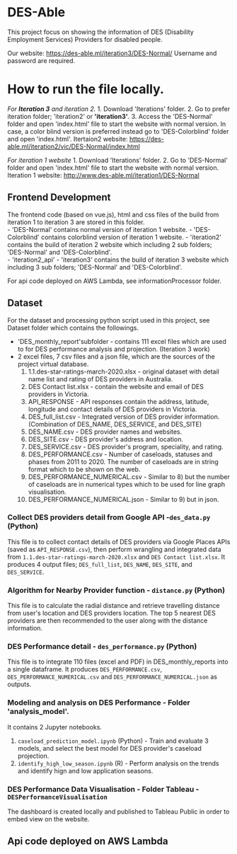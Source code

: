 # DES-Able

This project focus on showing the information of DES (Disability Employment Services) Providers for disabled people. 

Our website: https://des-able.ml/iteration3/DES-Normal/
Username and password are required. 

# How to run the file locally.

*For **Iteration 3** and iteration 2.*
    1. Download 'Iterations' folder.
    2. Go to prefer iteration folder; 'iteration2' or **'iteration3'**.
    3. Access the 'DES-Normal' folder and open 'index.html' file to start the website with normal version. In case, a color blind version is preferred instead go to 'DES-Colorblind' folder and open 'index.html'.
    Itertaion2 website: https://des-able.ml/iteration2/vic/DES-Normal/index.html

*For iteration 1 website*
    1. Download 'Iterations' folder.
    2. Go to 'DES-Normal' folder and open 'index.html' file to start the website with normal version.
    Iteration 1 website: http://www.des-able.ml/iteration1/DES-Normal 
      
## Frontend Development
The frontend code (based on vue.js), html and css files of the build from iteration 1 to iteration 3 are stored in this folder.   
      - 'DES-Normal' contains normal version of iteration 1 website.
      - 'DES-Colorblind' contains colorblind version of iteration 1 website. 
      - 'iteration2' contains the build of iteration 2 website which including 2 sub folders; 'DES-Normal' and 'DES-Colorblind'.  
      - 'iteration2_api'
      - 'iteration3' contains the build of iteration 3 website which including 3 sub folders; 'DES-Normal' and 'DES-Colorblind'.  
          
For api code deployed on AWS Lambda, see informationProcessor folder.

## Dataset
For the dataset and processing python script used in this project, see Dataset folder which contains the followings.
  - 'DES_monthly_report'subfolder - contains 111 excel files which are used to for DES performance analysis and projection. (Iteration 3 work) 
  - 2 excel files, 7 csv files and a json file, which are the sources of the project virtual database. 
      1) 1.1.des-star-ratings-march-2020.xlsx - original dataset with detail name list and rating of DES providers in Australia.
      2) DES Contact list.xlsx - contain the website and email of DES providers in Victoria.
      3) API_RESPONSE - API responses contain the address, latitude, longitude and contact details of DES providers in Victoria.
      4) DES_full_list.csv - Integrated version of DES provider information. (Combination of DES_NAME, DES_SERVICE, and DES_SITE)
      5) DES_NAME.csv - DES provider names and websites.
      6) DES_SITE.csv - DES provider's address and location.
      7) DES_SERVICE.csv - DES provider's program, speciality, and rating. 
      8) DES_PERFORMANCE.csv - Number of caseloads, statuses and phases from 2011 to 2020. The number of caseloads are in string format which to be shown on the web.  
      9) DES_PERFORMANCE_NUMERICAL.csv - Similar to 8) but the number of caseloads are in numerical types which to be used for line graph visualisation. 
      10) DES_PERFORMANCE_NUMERICAL.json - Similar to 9) but in json. 

### Collect DES providers detail from Google API -`des_data.py` (Python)
This file is to collect contact details of DES providers via Google Places APIs (saved as `API_RESPONSE.csv`), then perform wrangling and integrated data from `1.1.des-star-ratings-march-2020.xlsx` and `DES Contact list.xlsx`. It produces 4 output files; `DES_full_list`, `DES_NAME`, `DES_SITE`, and `DES_SERVICE`.

### Algorithm for Nearby Provider function - `distance.py` (Python)
This file is to calculate the radial distance and retrieve travelling distance from user's location and DES providers
location. The top 5 nearest DES providers are then recommended to the user along with the distance information.

### DES Performance detail - `des_performance.py` (Python)
This file is to integrate 110 files (excel and PDF) in DES_monthly_reports into a single dataframe. It produces `DES_PERFORMANCE.csv`, `DES_PERFORMANCE_NUMERICAL.csv` and `DES_PERFORMANCE_NUMERICAL.json` as outputs. 

### Modeling and analysis on DES Performance - Folder 'analysis_model'.
It contains 2 Jupyter notebooks. 
1) `caseload_prediction_model.ipynb` (Python) - Train and evaluate 3 models, and select the best model for DES provider's caseload projection. 
2) `identify_high_low_season.ipynb` (R) - Perform analysis on the trends and identify hign and low application seasons.

### DES Performance Data Visualisation - Folder Tableau - `DESPerformanceVisualisation`
The dashboard is created locally and published to Tableau Public in order to embed view on the website. 


## Api code deployed on AWS Lambda
